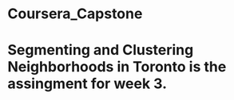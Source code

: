 # Coursera_Capstone
# Segmenting and Clustering Neighborhoods in Toronto is the assingment for week 3.

